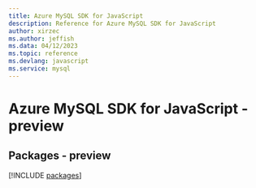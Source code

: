 ```yaml
---
title: Azure MySQL SDK for JavaScript
description: Reference for Azure MySQL SDK for JavaScript
author: xirzec
ms.author: jeffish
ms.data: 04/12/2023
ms.topic: reference
ms.devlang: javascript
ms.service: mysql
---
```

# Azure MySQL SDK for JavaScript - preview
## Packages - preview
[!INCLUDE [packages](mysql-index.md)]